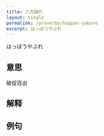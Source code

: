 ```yaml
---
title: 八方破れ
layout: single
permalink: /proverbs/happou-yabure
excerpt: はっぽうやぶれ
---
```


はっぽうやぶれ

## 意思

破绽百出

## 解释

## 例句

